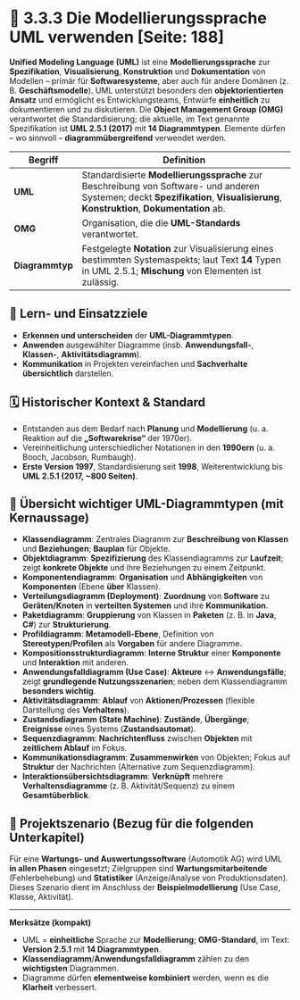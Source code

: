 # 🧩 3.3.3 Die Modellierungssprache UML verwenden [Seite: 188]

**Unified Modeling Language (UML)** ist eine **Modellierungssprache** zur **Spezifikation**, **Visualisierung**, **Konstruktion** und **Dokumentation** von Modellen – primär für **Softwaresysteme**, aber auch für andere Domänen (z. B. **Geschäftsmodelle**). UML unterstützt besonders den **objektorientierten Ansatz** und ermöglicht es Entwicklungsteams, Entwürfe **einheitlich** zu dokumentieren und zu diskutieren. Die **Object Management Group (OMG)** verantwortet die Standardisierung; die aktuelle, im Text genannte Spezifikation ist **UML 2.5.1 (2017)** mit **14 Diagrammtypen**. Elemente dürfen – wo sinnvoll – **diagrammübergreifend** verwendet werden. 

| Begriff         | Definition                                                                                                                                                                          |
| --------------- | ----------------------------------------------------------------------------------------------------------------------------------------------------------------------------------- |
| **UML**         | Standardisierte **Modellierungssprache** zur Beschreibung von Software- und anderen Systemen; deckt **Spezifikation**, **Visualisierung**, **Konstruktion**, **Dokumentation** ab.  |
| **OMG**         | Organisation, die die **UML-Standards** verantwortet.                                                                                                                               |
| **Diagrammtyp** | Festgelegte **Notation** zur Visualisierung eines bestimmten Systemaspekts; laut Text **14** Typen in UML 2.5.1; **Mischung** von Elementen ist zulässig.                           |

## 🎯 Lern- und Einsatzziele

* **Erkennen und unterscheiden** der **UML-Diagrammtypen**.
* **Anwenden** ausgewählter Diagramme (insb. **Anwendungsfall-**, **Klassen-**, **Aktivitätsdiagramm**).
* **Kommunikation** in Projekten vereinfachen und **Sachverhalte übersichtlich** darstellen. 

## 🗓 Historischer Kontext & Standard

* Entstanden aus dem Bedarf nach **Planung** und **Modellierung** (u. a. Reaktion auf die **„Softwarekrise“** der 1970er).
* Vereinheitlichung unterschiedlicher Notationen in den **1990ern** (u. a. Booch, Jacobson, Rumbaugh).
* **Erste Version 1997**, Standardisierung seit **1998**, Weiterentwicklung bis **UML 2.5.1 (2017, ~800 Seiten)**. 

## 🧱 Übersicht wichtiger UML-Diagrammtypen (mit Kernaussage)

* **Klassendiagramm**: Zentrales Diagramm zur **Beschreibung von Klassen** und **Beziehungen**; **Bauplan** für Objekte. 
* **Objektdiagramm**: **Spezifizierung** des Klassendiagramms zur **Laufzeit**; zeigt **konkrete Objekte** und ihre Beziehungen zu einem Zeitpunkt. 
* **Komponentendiagramm**: **Organisation** und **Abhängigkeiten** von **Komponenten** (Ebene **über** Klassen). 
* **Verteilungsdiagramm (Deployment)**: **Zuordnung** von **Software** zu **Geräten/Knoten** in **verteilten Systemen** und ihre **Kommunikation**. 
* **Paketdiagramm**: **Gruppierung** von Klassen in **Paketen** (z. B. in **Java**, **C#**) zur **Strukturierung**. 
* **Profildiagramm**: **Metamodell-Ebene**, Definition von **Stereotypen/Profilen** als **Vorgaben** für andere Diagramme. 
* **Kompositionsstrukturdiagramm**: **Interne Struktur** einer **Komponente** und **Interaktion** mit anderen. 
* **Anwendungsfalldiagramm (Use Case)**: **Akteure** ↔ **Anwendungsfälle**; zeigt **grundlegende Nutzungsszenarien**; neben dem Klassendiagramm **besonders wichtig**. 
* **Aktivitätsdiagramm**: **Ablauf** von **Aktionen/Prozessen** (flexible Darstellung des **Verhaltens**). 
* **Zustandsdiagramm (State Machine)**: **Zustände**, **Übergänge**, **Ereignisse** eines Systems (**Zustandsautomat**). 
* **Sequenzdiagramm**: **Nachrichtenfluss** zwischen **Objekten** mit **zeitlichem Ablauf** im Fokus. 
* **Kommunikationsdiagramm**: **Zusammenwirken** von Objekten; Fokus auf **Struktur** der Nachrichten (Alternative zum Sequenzdiagramm). 
* **Interaktionsübersichtsdiagramm**: **Verknüpft** mehrere **Verhaltensdiagramme** (z. B. Aktivität/Sequenz) zu einem **Gesamtüberblick**. 

## 🧪 Projektszenario (Bezug für die folgenden Unterkapitel)

Für eine **Wartungs- und Auswertungssoftware** (Automotik AG) wird UML **in allen Phasen** eingesetzt; Zielgruppen sind **Wartungsmitarbeitende** (Fehlerbehebung) und **Statistiker** (Anzeige/Analyse von Produktionsdaten). Dieses Szenario dient im Anschluss der **Beispielmodellierung** (Use Case, Klasse, Aktivität).

---

**Merksätze (kompakt)**

* UML = **einheitliche** Sprache zur **Modellierung**; **OMG-Standard**, im Text: **Version 2.5.1** mit **14 Diagrammtypen**. 
* **Klassendiagramm**/**Anwendungsfalldiagramm** zählen zu den **wichtigsten** Diagrammen. 
* Diagramme dürfen **elementweise kombiniert** werden, wenn es die **Klarheit** verbessert. 
